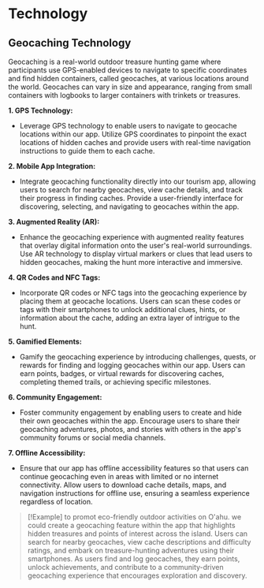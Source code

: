 # Technology

## Geocaching Technology

Geocaching is a real-world outdoor treasure hunting game where participants use GPS-enabled devices to navigate to specific coordinates and find hidden containers, called geocaches, at various locations around the world. Geocaches can vary in size and appearance, ranging from small containers with logbooks to larger containers with trinkets or treasures.

**1. GPS Technology:**

- Leverage GPS technology to enable users to navigate to geocache locations within our app. Utilize GPS coordinates to pinpoint the exact locations of hidden caches and provide users with real-time navigation instructions to guide them to each cache.

**2. Mobile App Integration:**

- Integrate geocaching functionality directly into our tourism app, allowing users to search for nearby geocaches, view cache details, and track their progress in finding caches. Provide a user-friendly interface for discovering, selecting, and navigating to geocaches within the app.

**3. Augmented Reality (AR):**

- Enhance the geocaching experience with augmented reality features that overlay digital information onto the user's real-world surroundings. Use AR technology to display virtual markers or clues that lead users to hidden geocaches, making the hunt more interactive and immersive.

**4. QR Codes and NFC Tags:**

- Incorporate QR codes or NFC tags into the geocaching experience by placing them at geocache locations. Users can scan these codes or tags with their smartphones to unlock additional clues, hints, or information about the cache, adding an extra layer of intrigue to the hunt.

**5. Gamified Elements:**

- Gamify the geocaching experience by introducing challenges, quests, or rewards for finding and logging geocaches within our app. Users can earn points, badges, or virtual rewards for discovering caches, completing themed trails, or achieving specific milestones.

**6. Community Engagement:**

- Foster community engagement by enabling users to create and hide their own geocaches within the app. Encourage users to share their geocaching adventures, photos, and stories with others in the app's community forums or social media channels.

**7. Offline Accessibility:**

- Ensure that our app has offline accessibility features so that users can continue geocaching even in areas with limited or no internet connectivity. Allow users to download cache details, maps, and navigation instructions for offline use, ensuring a seamless experience regardless of location.

> [!Example]
> to promot eco-friendly outdoor activities on O'ahu. we could create a geocaching feature within the app that highlights hidden treasures and points of interest across the island. Users can search for nearby geocaches, view cache descriptions and difficulty ratings, and embark on treasure-hunting adventures using their smartphones. As users find and log geocaches, they earn points, unlock achievements, and contribute to a community-driven geocaching experience that encourages exploration and discovery.
